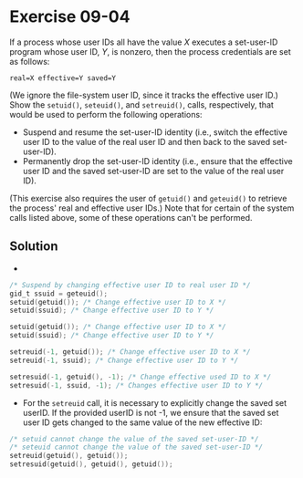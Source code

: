 # Exercise 09-04

If a process whose user IDs all have the value *X* executes a set-user-ID program
whose user ID, *Y*, is nonzero, then the process credentials are set as follows:

```
real=X effective=Y saved=Y
```

(We ignore the file-system user ID, since it tracks the effective user ID.) Show
the `setuid()`, `seteuid()`, and `setreuid()`, calls, respectively, that would
be used to perform the following operations:

- Suspend and resume the set-user-ID identity (i.e., switch the effective user ID
to the value of the real user ID and then back to the saved set-user-ID).
- Permanently drop the set-user-ID identity (i.e., ensure that the effective
user ID and the saved set-user-ID are set to the value of the real user ID).

(This exercise also requires the user of `getuid()` and `geteuid()` to retrieve
the process' real and effective user IDs.) Note that for certain of the system
calls listed above, some of these operations can't be performed.

## Solution

- 

```c
/* Suspend by changing effective user ID to real user ID */
gid_t ssuid = geteuid();
setuid(getuid()); /* Change effective user ID to X */
setuid(ssuid); /* Change effective user ID to Y */

setuid(getuid()); /* Change effective user ID to X */
setuid(ssuid); /* Change effective user ID to Y */

setreuid(-1, getuid()); /* Change effective user ID to X */
setreuid(-1, ssuid); /* Change effective user ID to Y */

setresuid(-1, getuid(), -1); /* Change effective used ID to X */
setresuid(-1, ssuid, -1); /* Changes effective user ID to Y */
```

- For the `setreuid` call, it is necessary to explicitly change the saved set userID.
If the provided userID is not -1, we ensure that the saved set user ID gets
changed to the same value of the new effective ID:

```c
/* setuid cannot change the value of the saved set-user-ID */
/* seteuid cannot change the value of the saved set-user-ID */
setreuid(getuid(), getuid());
setresuid(getuid(), getuid(), getuid());
```
